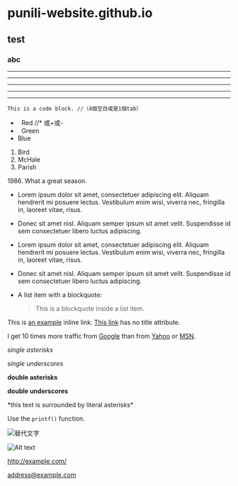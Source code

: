 # punili-website.github.io
## test
### abc
* * *
***
*****
- - -
---------------------------------------
    This is a code block. //（4個空白或是1個tab）
*   Red  //* 或+或-
*   Green
*   Blue
1.  Bird
1.  McHale
1.  Parish

1986\. What a great season.

*   Lorem ipsum dolor sit amet, consectetuer adipiscing elit.
    Aliquam hendrerit mi posuere lectus. Vestibulum enim wisi,
    viverra nec, fringilla in, laoreet vitae, risus.
*   Donec sit amet nisl. Aliquam semper ipsum sit amet velit.
    Suspendisse id sem consectetuer libero luctus adipiscing.
*   Lorem ipsum dolor sit amet, consectetuer adipiscing elit.
Aliquam hendrerit mi posuere lectus. Vestibulum enim wisi,
viverra nec, fringilla in, laoreet vitae, risus.
*   Donec sit amet nisl. Aliquam semper ipsum sit amet velit.
Suspendisse id sem consectetuer libero luctus adipiscing.

*   A list item with a blockquote:

    > This is a blockquote
    > inside a list item.
    
This is [an example](http://example.com/ "Title") inline link.
[This link](http://example.net/) has no title attribute.

I get 10 times more traffic from [Google][] than from
[Yahoo][] or [MSN][].

  [google]: http://google.com/        "Google"
  [yahoo]:  http://search.yahoo.com/  "Yahoo Search"
  [msn]:    http://search.msn.com/    "MSN Search"
  
*single asterisks*

_single underscores_

**double asterisks**

__double underscores__


\*this text is surrounded by literal asterisks\*

Use the `printf()` function.

![替代文字](https://www.amcharts.com/wp-content/uploads/2013/12/demo_7392_light.jpg "Optional title")

![Alt text][id]

  [id]: http://www.excel-easy.com/data-analysis/images/charts/line-chart.png  "Optional title attribute"

<http://example.com/>

<address@example.com>
